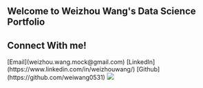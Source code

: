 <h2> Welcome to Weizhou Wang's Data Science Portfolio </h2>


<h2> Connect With me!</h2>
[Email](weizhou.wang.mock@gmail.com) 
[LinkedIn](https://www.linkedin.com/in/weizhouwang/)
[Github](https://github.com/weiwang0531)

<body>
	<img src="http://wisebread.killeracesmedia.netdna-cdn.com/files/fruganomics/imagecache/605x340/blog-images/gold-coins-stock-market-investment-Dollarphotoclub_50775754.jpg" />
</body>


